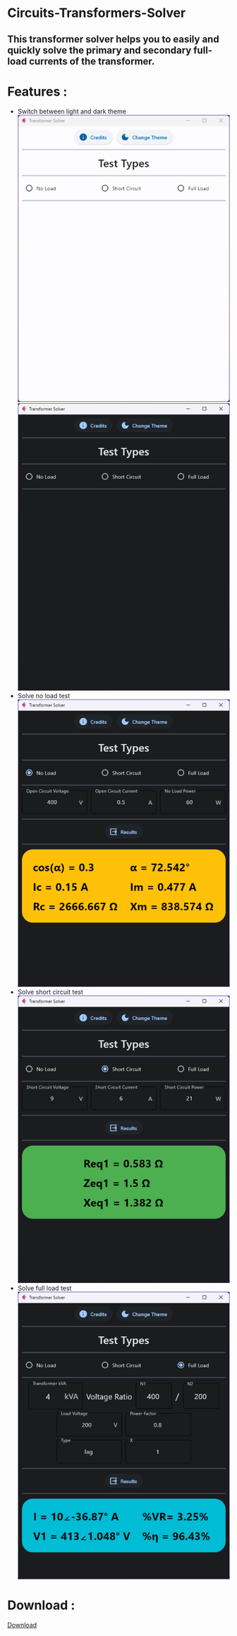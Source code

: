 # Circuits-Transformers-Solver
## This transformer solver helps you to easily and  quickly solve the primary and secondary full-load currents of the transformer.
# Features :
- Switch between light and dark theme    
![light](2.png) ![dark](1.png)   
- Solve no load test   
 ![no load test](3.png)   
- Solve short circuit test     
![short circuit test](4.png)    
- Solve full load test     
 ![full load test](5.png)     
    
 # Download :    
 [Download](https://upfiles.com/EVL7)

    
